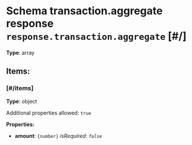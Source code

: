# Schema transaction.aggregate response `response.transaction.aggregate`  [#/]


**Type**: array




## Items:

###    [#/items]


**Type**: object





Additional properties allowed: `true`


**Properties:**


 - **amount**: `{number}` *isRequired: `false`* 
